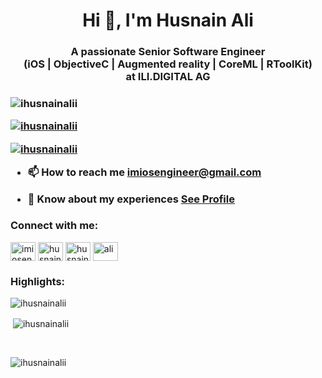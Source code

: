 <h1 align="center">Hi 👋, I'm Husnain Ali</h1>
<h3 align="center">A passionate Senior Software Engineer <br>(iOS | ObjectiveC | Augmented reality | CoreML | RToolKit)<br>at ILI.DIGITAL AG<h3>

<p align="left"> <img src="https://komarev.com/ghpvc/?username=ihusnainalii&label=Profile%20views&color=0e75b6&style=flat" alt="ihusnainalii" /> </p>

<p align="left"> <a href="https://github.com/ryo-ma/github-profile-trophy"><img src="https://github-profile-trophy.vercel.app/?username=ihusnainalii" alt="ihusnainalii" /></a> </p>

<p align="left"> <a href="https://twitter.com/imiosengineer" target="blank"><img src="https://img.shields.io/twitter/follow/imiosengineer?logo=twitter&style=for-the-badge" alt="ihusnainalii" /></a> </p>

- 📫 How to reach me **imiosengineer@gmail.com**

- 📄 Know about my experiences <a href="https://www.linkedin.com/in/husnain-ali-819007108/"> See Profile </a>

<h3 align="left">Connect with me:</h3>
<p align="left">
<a href="https://twitter.com/imiosengineer" target="blank"><img align="center" src="https://cdn.jsdelivr.net/npm/simple-icons@3.0.1/icons/twitter.svg" alt="imiosengineer" height="30" width="40" /></a>
<a href="https://www.linkedin.com/in/husnain-ali-819007108/" target="blank"><img align="center" src="https://cdn.jsdelivr.net/npm/simple-icons@3.0.1/icons/linkedin.svg" alt="husnain-ali-819007108/" height="30" width="40" /></a>
<a href="https://www.facebook.com/husnain.ali.1428/" target="blank"><img align="center" src="https://cdn.jsdelivr.net/npm/simple-icons@3.0.1/icons/facebook.svg" alt="husnain.ali.1428/" height="30" width="40" /></a>
<a href="https://www.hackerrank.com/ali” target="blank"><img align="center" src="https://cdn.jsdelivr.net/npm/simple-icons@3.0.1/icons/hackerrank.svg" alt="ali" height="30" width="40" /></a>
</p>

<h3 align="left">Highlights:</h3>


<p><img align="left" src="https://github-readme-stats.vercel.app/api/top-langs?username=ihusnainalii&show_icons=true&locale=en&layout=compact" alt="ihusnainalii" /></p>
<br>
<p>&nbsp;<img align="center" src="https://github-readme-stats.vercel.app/api?username=ihusnainalii&show_icons=true&locale=en" alt="ihusnainalii" /></p>
<br>
<p><img align="center" src="https://github-readme-streak-stats.herokuapp.com/?user=ihusnainalii&" alt="ihusnainalii" /></p>





<!--
**ihusnainalii/ihusnainalii** is a ✨ _special_ ✨ repository because its `README.md` (this file) appears on your GitHub profile.

Here are some ideas to get you started:

- 🔭 I’m currently working on ...
- 🌱 I’m currently learning ...
- 👯 I’m looking to collaborate on ...
- 🤔 I’m looking for help with ...
- 💬 Ask me about ...
- 📫 How to reach me: ...
- 😄 Pronouns: ...
- ⚡ Fun fact: ...
-->
